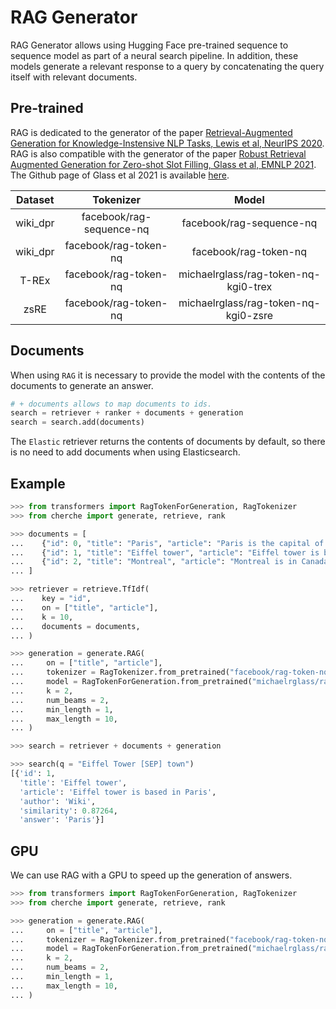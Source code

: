 # RAG Generator

RAG Generator allows using Hugging Face pre-trained sequence to sequence model as part of a neural search pipeline. In addition, these models generate a relevant response to a query by concatenating the query itself with relevant documents.

## Pre-trained

RAG is dedicated to the generator of the paper [Retrieval-Augmented Generation for Knowledge-Instensive NLP Tasks, Lewis et al, NeurIPS 2020](https://arxiv.org/abs/2005.11401).
RAG is also compatible with the generator of the paper [Robust Retrieval Augmented Generation for Zero-shot Slot Filling, Glass et al, EMNLP 2021](https://aclanthology.org/2021.emnlp-main.148/).
The Github page of Glass et al 2021 is available [here](https://github.com/IBM/kgi-slot-filling).

|  Dataset |         Tokenizer        |                 Model                |
|:--------:|:------------------------:|:------------------------------------:|
| wiki_dpr | facebook/rag-sequence-nq |       facebook/rag-sequence-nq       |
| wiki_dpr |   facebook/rag-token-nq  |         facebook/rag-token-nq        |
|   T-REx  |   facebook/rag-token-nq  | michaelrglass/rag-token-nq-kgi0-trex |
|   zsRE   |   facebook/rag-token-nq  | michaelrglass/rag-token-nq-kgi0-zsre |

## Documents

When using `RAG` it is necessary to provide the model with the contents of the documents to generate an answer.

```python
# + documents allows to map documents to ids.
search = retriever + ranker + documents + generation
search = search.add(documents)
```

The `Elastic` retriever returns the contents of documents by default, so there is no need to add documents when using Elasticsearch.

## Example

```python
>>> from transformers import RagTokenForGeneration, RagTokenizer
>>> from cherche import generate, retrieve, rank

>>> documents = [
...    {"id": 0, "title": "Paris", "article": "Paris is the capital of France", "author": "Wiki"},
...    {"id": 1, "title": "Eiffel tower", "article": "Eiffel tower is based in Paris", "author": "Wiki"},
...    {"id": 2, "title": "Montreal", "article": "Montreal is in Canada.", "author": "Wiki"},
... ]

>>> retriever = retrieve.TfIdf(
...    key = "id", 
...    on = ["title", "article"], 
...    k = 10, 
...    documents = documents,
... )

>>> generation = generate.RAG(
...     on = ["title", "article"],
...     tokenizer = RagTokenizer.from_pretrained("facebook/rag-token-nq"),
...     model = RagTokenForGeneration.from_pretrained("michaelrglass/rag-token-nq-kgi0-trex", retriever=None),
...     k = 2,
...     num_beams = 2,
...     min_length = 1,
...     max_length = 10,
... )

>>> search = retriever + documents + generation

>>> search(q = "Eiffel Tower [SEP] town")
[{'id': 1,
  'title': 'Eiffel tower',
  'article': 'Eiffel tower is based in Paris',
  'author': 'Wiki',
  'similarity': 0.87264,
  'answer': 'Paris'}]
```

## GPU

We can use RAG with a GPU to speed up the generation of answers.

```python
>>> from transformers import RagTokenForGeneration, RagTokenizer
>>> from cherche import generate, retrieve, rank

>>> generation = generate.RAG(
...     on = ["title", "article"],
...     tokenizer = RagTokenizer.from_pretrained("facebook/rag-token-nq"),
...     model = RagTokenForGeneration.from_pretrained("michaelrglass/rag-token-nq-kgi0-trex", retriever=None, device="cuda"),
...     k = 2,
...     num_beams = 2,
...     min_length = 1,
...     max_length = 10,
... )
```
